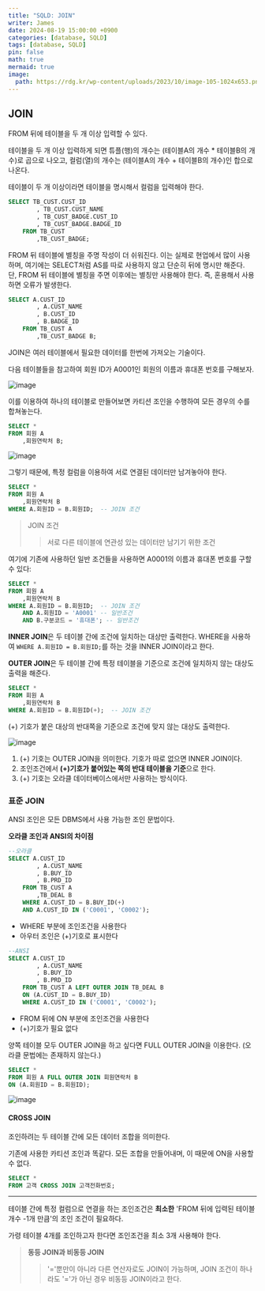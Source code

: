```yaml
---
title: "SQLD: JOIN"
writer: James
date: 2024-08-19 15:00:00 +0900
categories: [database, SQLD]
tags: [database, SQLD]
pin: false
math: true
mermaid: true
image:
  path: https://rdg.kr/wp-content/uploads/2023/10/image-105-1024x653.png
---
```


## JOIN

FROM 뒤에 테이블을 두 개 이상 입력할 수 있다.  

테이블을 두 개 이상 입력하게 되면 튜플(행)의 개수는 (테이블A의 개수 * 테이블B의 개수)로 곱으로 나오고, 컬럼(열)의 개수는 (테이블A의 개수 + 테이블B의 개수)인 합으로 나온다.  

테이블이 두 개 이상이라면 테이블을 명시해서 컬럼을 입력해야 한다.  

```sql
SELECT TB_CUST.CUST_ID
        , TB_CUST.CUST_NAME
        , TB_CUST_BADGE.CUST_ID
        , TB_CUST_BADGE.BADGE_ID
    FROM TB_CUST
        ,TB_CUST_BADGE;
```

FROM 뒤 테이블에 별칭을 주명 작성이 더 쉬워진다. 이는 실제로 현업에서 많이 사용하며, 여기에는 SELECT처럼 AS를 따로 사용하지 않고 단순히 뒤에 명시만 해준다.  
단, FROM 뒤 테이블에 별칭을 주면 이후에는 별칭만 사용해야 한다. 즉, 혼용해서 사용하면 오류가 발생한다.  

```sql
SELECT A.CUST_ID
        , A.CUST_NAME
        , B.CUST_ID
        , B.BADGE_ID
    FROM TB_CUST A
        ,TB_CUST_BADGE B;
```

JOIN은 여러 테이블에서 필요한 데이터를 한번에 가져오는 기술이다.  

다음 테이블들을 참고하여 회원 ID가 A0001인 회원의 이름과 휴대폰 번호를 구해보자.  

![image](https://github.com/user-attachments/assets/7aa3ce34-2420-417b-acf2-5f5b55aeaad7)  

이를 이용하여 하나의 테이블로 만들어보면 카티션 조인을 수행하여 모든 경우의 수를 합쳐놓는다.  

```sql
SELECT *
FROM 회원 A
    ,회원연락처 B;
```

![image](https://github.com/user-attachments/assets/90f5be07-bd69-44de-9109-170deff9e649)

그렇기 때문에, 특정 컬럼을 이용하여 서로 연결된 데이터만 남겨놓아야 한다.  

```sql
SELECT *
FROM 회원 A
    ,회원연락처 B
WHERE A.회원ID = B.회원ID;  -- JOIN 조건
```

> JOIN 조건  
>> 서로 다른 테이블에 연관성 있는 데이터만 남기기 위한 조건  

여기에 기존에 사용하던 일반 조건들을 사용하면 A0001의 이름과 휴대폰 번호를 구할 수 있다:  

```sql
SELECT *
FROM 회원 A
    ,회원연락처 B
WHERE A.회원ID = B.회원ID;  -- JOIN 조건
    AND A.회원ID = 'A0001' -- 일반조건
    AND B.구분코드 = '휴대폰'; -- 일반조건  
```

**INNER JOIN**은 두 테이블 간에 조건에 일치하는 대상만 출력한다. WHERE을 사용하여 `WHERE A.회원ID = B.회원ID;`를 하는 것을 INNER JOIN이라고 한다.  

**OUTER JOIN**은 두 테이블 간에 특정 테이블을 기준으로 조건에 일치하지 않는 대상도 출력을 해준다.  

```sql
SELECT *
FROM 회원 A
    ,회원연락처 B
WHERE A.회원ID = B.회원ID(+);  -- JOIN 조건  
```

(+) 기호가 붙은 대상의 반대쪽을 기준으로 조건에 맞지 않는 대상도 출력한다.  

![image](https://github.com/user-attachments/assets/7fcde92a-5e2c-4164-8092-17ce9077f1b6)  

1. (+) 기호는 OUTER JOIN을 의미한다. 기호가 따로 없으면 INNER JOIN이다.  
2. 조인조건에서 **(+)기호가 붙어있는 쪽의 반대 테이블을 기준**으로 한다.  
3. (+) 기호는 오라클 데이터베이스에서만 사용하는 방식이다.  

### 표준 JOIN  

ANSI 조인은 모든 DBMS에서 사용 가능한 조인 문법이다.  

**오라클 조인과 ANSI의 차이점**  

```sql
--오라클
SELECT A.CUST_ID
        , A.CUST_NAME
        , B.BUY_ID
        , B.PRD_ID
    FROM TB_CUST A
        ,TB_DEAL B
    WHERE A.CUST_ID = B.BUY_ID(+)
    AND A.CUST_ID IN ('C0001', 'C0002');
```

- WHERE 부분에 조인조건을 사용한다  
- 아우터 조인은 (+)기호로 표시한다

```sql
--ANSI
SELECT A.CUST_ID
        , A.CUST_NAME
        , B.BUY_ID
        , B.PRD_ID
    FROM TB_CUST A LEFT OUTER JOIN TB_DEAL B 
    ON (A.CUST_ID = B.BUY_ID)
    WHERE A.CUST_ID IN ('C0001', 'C0002');
```

- FROM 뒤에 ON 부분에 조인조건을 사용한다
- (+)기호가 필요 없다  

양쪽 테이블 모두 OUTER JOIN을 하고 싶다면 FULL OUTER JOIN을 이용한다. (오라클 문법에는 존재하지 않는다.)  

```sql
SELECT * 
FROM 회원 A FULL OUTER JOIN 회원연락처 B 
ON (A.회원ID = B.회원ID); 
```

![image](https://github.com/user-attachments/assets/f60e0e03-c880-4ba1-b95e-d4060a43e658)  

#### CROSS JOIN  

조인하려는 두 테이블 간에 모든 데이터 조합을 의미한다.  

기존에 사용한 카티션 조인과 똑같다. 모든 조합을 만들어내며, 이 때문에 ON을 사용할 수 없다.  

```sql
SELECT * 
FROM 고객 CROSS JOIN 고객전화번호; 
```
---

테이블 간에 특정 컬럼으로 연결을 하는 조인조건은 **최소한** 'FROM 뒤에 입력된 테이블 개수 -1개 만큼'의 조인 조건이 필요하다.  

가령 테이블 4개를 조인하고자 한다면 조인조건을 최소 3개 사용해야 한다.  

> **동등 JOIN과 비동등 JOIN**  
>> '='뿐만이 아니라 다른 연산자로도 JOIN이 가능하며, JOIN 조건이 하나라도 '='가 아닌 경우 비동등 JOIN이라고 한다.  

